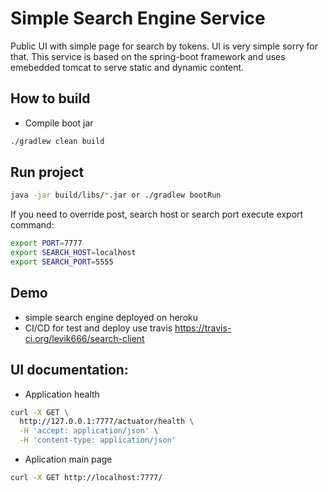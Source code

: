 # Simple Search Engine Service

Public UI with simple page for search by tokens.
UI is very simple sorry for that.
This service is based on the spring-boot framework and uses emebedded tomcat to serve static and dynamic content.

## How to build

- Compile boot jar
```bash
./gradlew clean build
```

## Run project

```bash
java -jar build/libs/*.jar or ./gradlew bootRun
```

If you need to override post, search host or search port execute export command:

```bash
export PORT=7777
export SEARCH_HOST=localhost
export SEARCH_PORT=5555
```

## Demo 

- simple search engine deployed on heroku 
- CI/CD for test and deploy use travis https://travis-ci.org/levik666/search-client



## UI documentation:

- Application health
```bash
curl -X GET \
  http://127.0.0.1:7777/actuator/health \
  -H 'accept: application/json' \
  -H 'content-type: application/json'

```

- Aplication main page

```bash
curl -X GET http://localhost:7777/

```